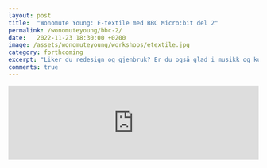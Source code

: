 ```yaml
---
layout: post
title:  "Wonomute Young: E-textile med BBC Micro:bit del 2"
permalink: /wonomuteyoung/bbc-2/
date:   2022-11-23 18:30:00 +0200
image: /assets/wonomuteyoung/workshops/etextile.jpg
category: forthcoming
excerpt: "Liker du redesign og gjenbruk? Er du også glad i musikk og kunne tenke deg å lage musikalske klær? I denne workshopen utforsker vi bruk av e-textile sammen med BBC Micro:bit. "
comments: true
---
```


<script type="text/javascript" src="https://nettskjema.no/static/js/external-embedding.js"></script><iframe class="nettskjema-iframe" src="https://nettskjema.no/a/280085?embed=1" title="Lag et musikkinstrument med BBC Micro:bit del 1 og 2" frameborder="0" width="100%">Hvis du kan lese dette, støtter ikke nettleseren din iframes.</iframe>